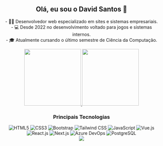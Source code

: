 <div align="center">
  <h2>Olá, eu sou o David Santos 👋</h2>
  <p>- 👨‍💻 Desenvolvedor web especializado em sites e sistemas empresariais. </br>
- 💻 Desde 2022 no desenvolvimento voltado para jogos e sistemas internos.  </br>
- 🎓 Atualmente cursando o último semestre de Ciência da Computação.  </br>

</div>



<div align="center">
  <a href="https://github.com/DavidSantos5992">
    <img height="180em" src="https://github-readme-stats.vercel.app/api/top-langs/?username=DavidSantos5992&layout=compact&langs_count=7&theme=omni&hide_border=true"/>
     <img height="180em" src='https://streak-stats.demolab.com?user=DavidSantos5992&theme=dark&hide_border=true&border_radius=10&locale=pt_BR&card_width=483&background=45%2C191622%2C191622&sideLabels=F575BE&fire=F500D5&ring=F575BE&currStreakLabel=F575BE'/> 
  </a>
</div>
<h3 align="center">Principais Tecnologias</h3>
<div align="center">
  <img alt="HTML5" src="https://img.shields.io/badge/-HTML5-E34F26?style=flat-square&logo=html5&logoColor=white" />
  <img alt="CSS3" src="https://img.shields.io/badge/-CSS3-264de4?style=flat-square&logo=CSS3&logoColor=white"/>
  <img alt="Bootstrap" src="https://img.shields.io/badge/-Bootstrap-563D7C?style=flat-square&logo=bootstrap&logoColor=white"/>  
  <img alt="Tailwind CSS" src="https://img.shields.io/badge/-Tailwind CSS-06B6D4?style=flat-square&logo=tailwindcss&logoColor=white"/>
  <img alt="JavaScript" src="https://img.shields.io/badge/-JavaScript-F0DB4F?style=flat-square&logo=JavaScript&logoColor=323330" />
  <img alt="Vue.js" src="https://img.shields.io/badge/-Vue.js-4FC08D?style=flat-square&logo=vue.js&logoColor=white"/>
  <img alt="React.js" src="https://img.shields.io/badge/-React.js-45b8d8?style=flat-square&logo=react&logoColor=white"/>
  <img alt="Next.js" src="https://img.shields.io/badge/-Next.js-45b8d8?style=flat-square&logo=react&logoColor=white"/>
  <img alt="Azure DevOps" src="https://img.shields.io/badge/-Azure DevOps-0078D7?style=flat-square&logo=azure-devops&logoColor=white"/>
  <img alt="PostgreSQL" src="https://img.shields.io/badge/-PostgreSQL-336791?style=flat-square&logo=postgresql&logoColor=white"/>
</div>

<div align="center">
  <img src="https://ssr-contributions-svg.vercel.app/_/DavidSantos5992?chart=3dbar&gap=2&scale=2&gradient=true&animation=mess&animation_duration=4&animation_loop=true&format=svg&weeks=30&theme=green&colors=ff69b4,ee3d96,f23494,e71b82,ed1381&dark=true"/>
</div>


